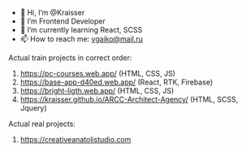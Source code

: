 - 👋 Hi, I’m @Kraisser
- 👀 I’m Frontend Developer
- 🌱 I’m currently learning React, SCSS
- 📫 How to reach me: vgaiko@mail.ru

Actual train projects in correct order: 
1. https://pc-courses.web.app/ (HTML, CSS, JS)
2. https://base-app-d40ed.web.app/ (React, RTK, Firebase)
3. https://bright-ligth.web.app/ (HTML, CSS, JS)
4. https://kraisser.github.io/ARCC-Architect-Agency/ (HTML, SCSS, Jquery)

Actual real projects:
1. https://creativeanatolistudio.com
